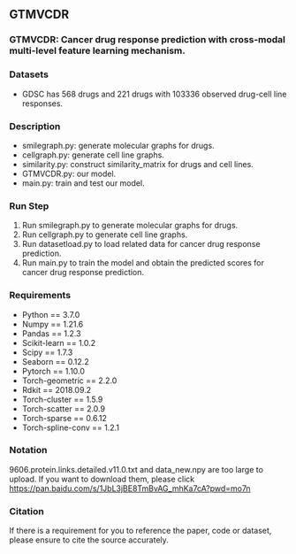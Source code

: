 ## GTMVCDR

### GTMVCDR: Cancer drug response prediction with cross-modal multi-level feature learning mechanism.
### Datasets
 
 - GDSC has 568 drugs and 221 drugs with 103336 observed drug-cell line
   responses.  
### Description
 - smilegraph.py: generate molecular graphs for drugs.
 - cellgraph.py: generate cell line graphs.
 - similarity.py: construct similarity_matrix for drugs and cell lines.
 - GTMVCDR.py: our model.
 - main.py: train and test our model.

### Run Step
 1. Run smilegraph.py to generate molecular graphs for drugs.
 2. Run cellgraph.py to generate cell line graphs.
 3. Run datasetload.py to load related data for cancer drug response prediction.
 4. Run main.py to train the model and obtain the predicted scores for cancer drug response prediction.

### Requirements
 - Python == 3.7.0
 - Numpy == 1.21.6
 - Pandas == 1.2.3
 - Scikit-learn == 1.0.2
 - Scipy == 1.7.3
 - Seaborn == 0.12.2
 - Pytorch == 1.10.0
 - Torch-geometric == 2.2.0 
 - Rdkit == 2018.09.2
 - Torch-cluster == 1.5.9
 - Torch-scatter == 2.0.9
 - Torch-sparse == 0.6.12
 - Torch-spline-conv == 1.2.1
### Notation
9606.protein.links.detailed.v11.0.txt and data_new.npy are too large to upload. If you want to download them, please click https://pan.baidu.com/s/1JbL3jBE8TmBvAG_mhKa7cA?pwd=mo7n
### Citation
 If there is a requirement for you to reference the paper, code or dataset, please ensure to cite the source accurately.
